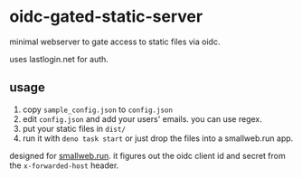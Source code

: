 # oidc-gated-static-server

minimal webserver to gate access to static files via oidc.

uses lastlogin.net for auth.

## usage

1. copy `sample_config.json` to `config.json`
2. edit `config.json` and add your users' emails. you can use regex.
3. put your static files in `dist/`
4. run it with `deno task start` or just drop the files into a smallweb.run app.

designed for [smallweb.run](https://smallweb.run). it figures out the oidc client id and secret from the `x-forwarded-host` header.
